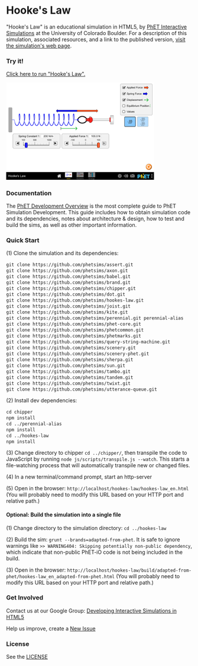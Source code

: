 Hooke's Law
=============
"Hooke's Law" is an educational simulation in HTML5, by <a href="https://phet.colorado.edu/" target="_blank">PhET
Interactive Simulations</a>
at the University of Colorado Boulder. For a description of this simulation, associated resources, and a link to the
published version,
<a href="https://phet.colorado.edu/en/simulation/hookes-law" target="_blank">visit the simulation's web page</a>.

### Try it!

<a href="https://phet.colorado.edu/sims/html/hookes-law/latest/hookes-law_en.html" target="_blank">Click here to
run "Hooke's Law".</a>

<a href="https://phet.colorado.edu/sims/html/hookes-law/latest/hookes-law_en.html" target="_blank">
<img src="https://raw.githubusercontent.com/phetsims/hookes-law/main/assets/hookes-law-screenshot.png" alt="Screenshot" style="width: 400px;"/>
</a>

### Documentation

The <a href="https://github.com/phetsims/phet-info/blob/main/doc/phet-development-overview.md" target="_blank">PhET
Development Overview</a> is the most complete guide to PhET Simulation Development. This guide includes how to obtain
simulation code and its dependencies, notes about architecture & design, how to test and build the sims, as well as
other important information.

### Quick Start

(1) Clone the simulation and its dependencies:

```
git clone https://github.com/phetsims/assert.git
git clone https://github.com/phetsims/axon.git
git clone https://github.com/phetsims/babel.git
git clone https://github.com/phetsims/brand.git
git clone https://github.com/phetsims/chipper.git
git clone https://github.com/phetsims/dot.git
git clone https://github.com/phetsims/hookes-law.git
git clone https://github.com/phetsims/joist.git
git clone https://github.com/phetsims/kite.git
git clone https://github.com/phetsims/perennial.git perennial-alias
git clone https://github.com/phetsims/phet-core.git
git clone https://github.com/phetsims/phetcommon.git
git clone https://github.com/phetsims/phetmarks.git
git clone https://github.com/phetsims/query-string-machine.git
git clone https://github.com/phetsims/scenery.git
git clone https://github.com/phetsims/scenery-phet.git
git clone https://github.com/phetsims/sherpa.git
git clone https://github.com/phetsims/sun.git
git clone https://github.com/phetsims/tambo.git
git clone https://github.com/phetsims/tandem.git
git clone https://github.com/phetsims/twixt.git
git clone https://github.com/phetsims/utterance-queue.git
```

(2) Install dev dependencies:

```
cd chipper
npm install
cd ../perennial-alias
npm install
cd ../hookes-law
npm install
```

(3) Change directory to chipper `cd ../chipper/`, then transpile the code to JavaScript by
running `node js/scripts/transpile.js --watch`. This starts a file-watching process that will automatically transpile
new or changed files.

(4) In a new terminal/command prompt, start an http-server

(5) Open in the browser: `http://localhost/hookes-law/hookes-law_en.html` (You will probably need to modify this
URL based on your HTTP port and relative path.)

#### Optional: Build the simulation into a single file

(1) Change directory to the simulation directory: `cd ../hookes-law`

(2) Build the sim: `grunt --brands=adapted-from-phet`. It is safe to ignore warnings
like `>> WARNING404: Skipping potentially non-public dependency`, which indicate that non-public PhET-iO code is not
being included in the build.

(3) Open in the
browser: `http://localhost/hookes-law/build/adapted-from-phet/hookes-law_en_adapted-from-phet.html` (You will
probably need to modify this URL based on your HTTP port and relative path.)

### Get Involved

Contact us at our Google
Group: <a href="http://groups.google.com/forum/#!forum/developing-interactive-simulations-in-html5" target="_blank">
Developing Interactive Simulations in HTML5</a>

Help us improve, create a <a href="http://github.com/phetsims/hookes-law/issues/new" target="_blank">New Issue</a>

### License

See the <a href="https://github.com/phetsims/hookes-law/blob/main/LICENSE" target="_blank">LICENSE</a>

